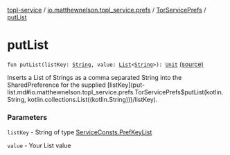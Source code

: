 [topl-service](../../index.md) / [io.matthewnelson.topl_service.prefs](../index.md) / [TorServicePrefs](index.md) / [putList](./put-list.md)

# putList

`fun putList(listKey: `[`String`](https://kotlinlang.org/api/latest/jvm/stdlib/kotlin/-string/index.html)`, value: `[`List`](https://kotlinlang.org/api/latest/jvm/stdlib/kotlin.collections/-list/index.html)`<`[`String`](https://kotlinlang.org/api/latest/jvm/stdlib/kotlin/-string/index.html)`>): `[`Unit`](https://kotlinlang.org/api/latest/jvm/stdlib/kotlin/-unit/index.html) [(source)](https://github.com/05nelsonm/TorOnionProxyLibrary-Android/blob/master/topl-service/src/main/java/io/matthewnelson/topl_service/prefs/TorServicePrefs.kt#L260)

Inserts a List of Strings as a comma separated String into the SharedPreference
for the supplied [listKey](put-list.md#io.matthewnelson.topl_service.prefs.TorServicePrefs$putList(kotlin.String, kotlin.collections.List((kotlin.String)))/listKey).

### Parameters

`listKey` - String of type [ServiceConsts.PrefKeyList](../../io.matthewnelson.topl_service.util/-service-consts/-pref-key-list/index.md)

`value` - Your List value